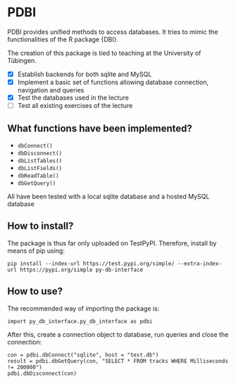 # PDBI

PDBI provides unified methods to access databases. It tries to mimic the functionalities of the R package {DBI}.

The creation of this package is tied to teaching at the University of Tübingen.

- [x] Establish backends for both sqlite and MySQL
- [x] Implement a basic set of functions allowing database connection, navigation and queries
- [x] Test the databases used in the lecture
- [ ] Test all existing exercises of the lecture

## What functions have been implemented?

- `dbConnect()`
- `dbDisconnect()`
- `dbListTables()`
- `dbListFields()`
- `dbReadTable()`
- `dbGetQuery()`

All have been tested with a local sqlite database and a hosted MySQL database

## How to install?

The package is thus far only uploaded on TestPyPI. Therefore, install by means of pip using:

```
pip install --index-url https://test.pypi.org/simple/ --extra-index-url https://pypi.org/simple py-db-interface
```

## How to use?

The recommended way of importing the package is:
```
import py_db_interface.py_db_interface as pdbi
```

After this, create a connection object to database, run queries and close the connection:
```
con = pdbi.dbConnect("sqlite", host = "test.db")
result = pdbi.dbGetQuery(con, "SELECT * FROM tracks WHERE Milliseconds != 200000")
pdbi.dbDisconnect(con)
```
